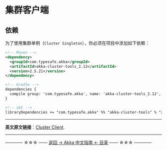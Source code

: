 # 集群客户端
## 依赖

为了使用集群单例（`Cluster Singleton`），你必须在项目中添加如下依赖：

```xml
<!-- Maven -->
<dependency>
  <groupId>com.typesafe.akka</groupId>
  <artifactId>akka-cluster-tools_2.12</artifactId>
  <version>2.5.21</version>
</dependency>

<!-- Gradle -->
dependencies {
  compile group: 'com.typesafe.akka', name: 'akka-cluster-tools_2.12', version: '2.5.21'
}

<!-- sbt -->
libraryDependencies += "com.typesafe.akka" %% "akka-cluster-tools" % "2.5.21"
```










----------

**英文原文链接**：[Cluster Client](https://doc.akka.io/docs/akka/current/cluster-client.html).





----------
———— ☆☆☆ —— [返回 -> Akka 中文指南 <- 目录](https://github.com/guobinhit/akka-guide/blob/master/README.md) —— ☆☆☆ ————